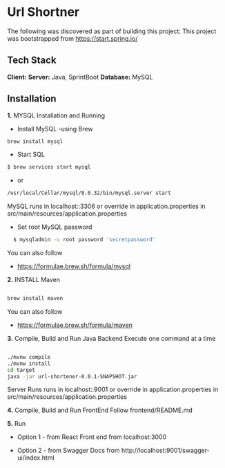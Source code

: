 # Url Shortner
The following was discovered as part of building this project:
This project was bootstrapped from https://start.spring.io/
## Tech Stack

**Client:**
**Server:** Java, SprintBoot
**Database:** MySQL
## Installation

**1.** MYSQL Installation and Running
* Install MySQL -using Brew
```bash
brew install mysql
```
* Start SQL 
```bash
$ brew services start mysql 
```
* or 
```bash
/usr/local/Cellar/mysql/8.0.32/bin/mysql.server start
```
MySQL runs in localhost::3306 or override in application.properties in src/main/resources/application.properties

* Set root MySQL password
```bash
  $ mysqladmin -u root password 'secretpassword'
```
You can also follow
* https://formulae.brew.sh/formula/mysql

**2.** INSTALL Maven
```bash

brew install maven
```
You can also follow
* https://formulae.brew.sh/formula/maven

**3.** Compile, Build and Run Java Backend
Execute one command at a time
```bash

./mvnw compile
./mvnw install
cd target
java -jar url-shortener-0.0.1-SNAPSHOT.jar
```
Server Runs runs in localhost::9001 or override in application.properties in src/main/resources/application.properties

**4.** Compile, Build and Run FrontEnd
Follow  frontend/README.md

**5.** Run 
* Option 1 - from React Front end  from localhost:3000

* Option 2 - from Swagger Docs from http://localhost:9001/swagger-ui/index.html








